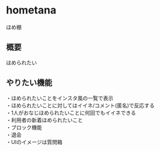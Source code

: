 # hometana
ほめ棚

## 概要
ほめられたい

## やりたい機能
・ほめられたいことをインスタ風の一覧で表示  
・ほめられたいことに対してはイイネ/コメント(匿名)で反応する  
・1人がおなじほめられたいことに何回でもイイネできる  
・利用者の新着ほめられたいこと  
・ブロック機能  
・退会  
・UIのイメージは質問箱
